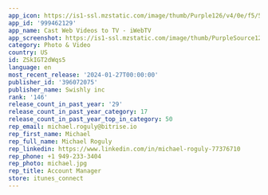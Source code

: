 ```yaml
---
app_icon: https://is1-ssl.mzstatic.com/image/thumb/Purple126/v4/0e/f5/52/0ef55206-077d-4ea2-79a5-3985311adf37/AppIcon-iwebtv-0-0-1x_U007emarketing-0-0-0-7-0-0-85-220.png/1024x1024bb.png
app_id: '999462129'
app_name: Cast Web Videos to TV - iWebTV
app_screenshot: https://is1-ssl.mzstatic.com/image/thumb/PurpleSource126/v4/ec/97/9c/ec979c23-e543-6dcc-bb4b-ef056142a7dd/1de0417d-6dc7-4a28-b2c7-d27abeac6b3b_iphone14-en-2xwidth_01.png/1242x2688bb.png
category: Photo & Video
country: US
id: ZSkIGT2dWqs5
language: en
most_recent_release: '2024-01-27T00:00:00'
publisher_id: '396072075'
publisher_name: Swishly inc
rank: '146'
release_count_in_past_year: '29'
release_count_in_past_year_category: 17
release_count_in_past_year_top_in_category: 50
rep_email: michael.roguly@bitrise.io
rep_first_name: Michael
rep_full_name: Michael Roguly
rep_linkedin: https://www.linkedin.com/in/michael-roguly-77376710
rep_phone: +1 949-233-3404
rep_photo: michael.jpg
rep_title: Account Manager
store: itunes_connect
---
```

